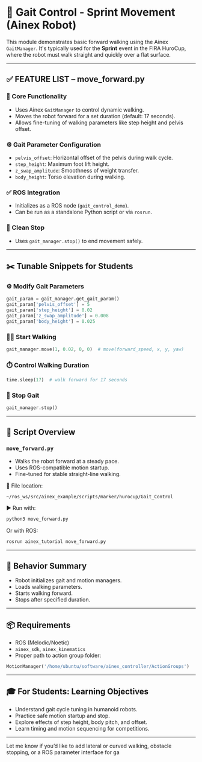 # 🦿 Gait Control - Sprint Movement (Ainex Robot)

This module demonstrates basic forward walking using the Ainex `GaitManager`. It's typically used for the **Sprint** event in the FIRA HuroCup, where the robot must walk straight and quickly over a flat surface.

---

## ✅ FEATURE LIST – move\_forward.py

### 🧠 Core Functionality

* Uses Ainex `GaitManager` to control dynamic walking.
* Moves the robot forward for a set duration (default: 17 seconds).
* Allows fine-tuning of walking parameters like step height and pelvis offset.

### ⚙️ Gait Parameter Configuration

* `pelvis_offset`: Horizontal offset of the pelvis during walk cycle.
* `step_height`: Maximum foot lift height.
* `z_swap_amplitude`: Smoothness of weight transfer.
* `body_height`: Torso elevation during walking.

### ✅ ROS Integration

* Initializes as a ROS node (`gait_control_demo`).
* Can be run as a standalone Python script or via `rosrun`.

### 🛑 Clean Stop

* Uses `gait_manager.stop()` to end movement safely.

---

## ✂️ Tunable Snippets for Students

### ⚙️ Modify Gait Parameters

```python
gait_param = gait_manager.get_gait_param()
gait_param['pelvis_offset'] = 5
gait_param['step_height'] = 0.02
gait_param['z_swap_amplitude'] = 0.008
gait_param['body_height'] = 0.025
```

### 🚶‍♂️ Start Walking

```python
gait_manager.move(1, 0.02, 0, 0)  # move(forward_speed, x, y, yaw)
```

### ⏱️ Control Walking Duration

```python
time.sleep(17)  # walk forward for 17 seconds
```

### 🛑 Stop Gait

```python
gait_manager.stop()
```

---

## 🚀 Script Overview

### `move_forward.py`

* Walks the robot forward at a steady pace.
* Uses ROS-compatible motion startup.
* Fine-tuned for stable straight-line walking.

📂 File location:

```
~/ros_ws/src/ainex_example/scripts/marker/hurocup/Gait_Control
```

▶️ Run with:

```bash
python3 move_forward.py
```

Or with ROS:

```bash
rosrun ainex_tutorial move_forward.py
```

---

## 🧠 Behavior Summary

* Robot initializes gait and motion managers.
* Loads walking parameters.
* Starts walking forward.
* Stops after specified duration.

---

## 📦 Requirements

* ROS (Melodic/Noetic)
* `ainex_sdk`, `ainex_kinematics`
* Proper path to action group folder:

```python
MotionManager('/home/ubuntu/software/ainex_controller/ActionGroups')
```

---

## 🎓 For Students: Learning Objectives

* Understand gait cycle tuning in humanoid robots.
* Practice safe motion startup and stop.
* Explore effects of step height, body pitch, and offset.
* Learn timing and motion sequencing for competitions.

---

Let me know if you’d like to add lateral or curved walking, obstacle stopping, or a ROS parameter interface for ga
